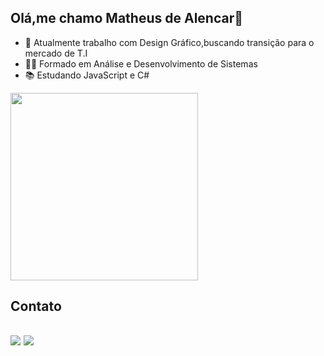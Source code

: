 ## Olá,me chamo Matheus de Alencar👋

<ul>
<li>👔 Atualmente trabalho com Design Gráfico,buscando transição para o mercado de T.I</li>
<li>👨‍🎓 Formado em Análise e Desenvolvimento de Sistemas</li>  
<li>📚 Estudando JavaScript e C#</li>
</ul>

<div>
  <img height="300em" src="https://github-readme-stats.vercel.app/api/top-langs/?username=MatheusDAGl&theme=dark" />
</div>

<h2>Contato<h2>

<div> 
    <a href="[https://www.linkedin.com/in/rafaella-ballerini-45875016a](https://www.linkedin.com/in/matheus-de-alencar-lima/)" target="_blank"><img src="https://img.shields.io/badge/linkedin-%230077B5.svg?style=for-the-badge&logo=linkedin&logoColor=white" target="_blank"></a> 
  <a href = "mailto:matheusdealencargl@gmail.com"><img src="https://img.shields.io/badge/Gmail-D14836?style=for-the-badge&logo=gmail&logoColor=white" target="_blank"></a>
</div>
